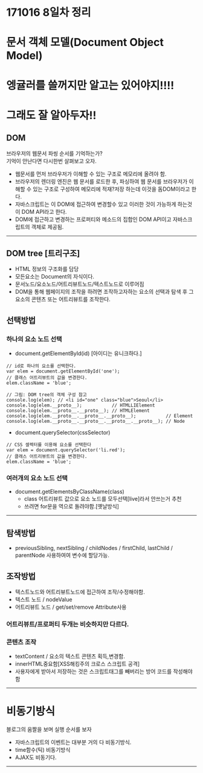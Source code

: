 # 171016 8일차 정리
# 문서 객체 모델(Document Object Model)
# 엥귤러를 쓸꺼지만 알고는 있어야지!!!!
# 그래도 잘 알아두자!!
## DOM 
브라우저의 웹문서 파씽 순서를 기억하는가?  
기억이 안난다면 다시한번 살펴보고 오자.  
* 웹문서를 먼저 브라우저가 이해할 수 있는 구조로 메모리에 올려야 함.
* 브라우저의 렌더링 엔진은 웹 문서를 로드한 후, 파싱하여 웹 문서를 브라우저가 이해할 수 있는 구조로 구성하여 메모리에 적재?저장 하는데 이것을 돔DOM이라고 한다.
* 자바스크립트는 이 DOM에 접근하여 변경할수 있고 이러한 것이 가능하게 하는것이 DOM API라고 한다.
* DOM에 접근하고 변경하는 프로퍼티와 메소드의 집합인 DOM API이고 자바스크립트의 객체로 제공됨.
---

## DOM tree  [트리구조]
* HTML 정보의 구조화를 담당
* 모든요소는 Document의 자식이다.
* 문서노드/요소노드/어트리뷰트노드/텍스트노드로 이루어짐
* DOM을 통해 웹페이지의 조작을 하려면 조작하고자하는 요소의 선택과 탐색 후 그 요소의 콘텐츠 또는 어트리뷰트를 조작한다.


## 선택방법

### 하나의 요소 노드 선택
* document.getElementById(id) [아이디는 유니크하다.]
```
// id로 하나의 요소를 선택한다.
var elem = document.getElementById('one');
// 클래스 어트리뷰트의 값을 변경한다.
elem.className = 'blue';

// 그림: DOM tree의 객체 구성 참고
console.log(elem); // <li id="one" class="blue">Seoul</li>
console.log(elem.__proto__);           // HTMLLIElement
console.log(elem.__proto__.__proto__); // HTMLElement
console.log(elem.__proto__.__proto__.__proto__);           // Element
console.log(elem.__proto__.__proto__.__proto__.__proto__); // Node
```


* document.querySelector(cssSelector)
```
// CSS 셀렉터를 이용해 요소를 선택한다
var elem = document.querySelector('li.red');
// 클래스 어트리뷰트의 값을 변경한다.
elem.className = 'blue';
```

### 여러개의 요소 노드 선택
* document.getElementsByClassName(class)  
  * class 어트리뷰트 값으로 요소 노드를 모두선택[live]라서 안쓰는거 추천
  * 쓰려면 for문을 역으로 돌려야함.[옛날방식]
---
## 탐색방법
* previousSibling, nextSibling / childNodes / firstChild, lastChild / parentNode 사용하여여 변수에 할당가능.
## 조작방법
* 텍스트노드와 어트리뷰트노드에 접근하여 조작/수정해야함.
 * 텍스트 노드 / nodeValue
 * 어트리뷰트 노드 / get/set/remove Attribute사용
### 어트리뷰트/프로퍼티 두개는 비슷하지만 다르다.
### 콘텐츠 조작
* textContent / 요소의 텍스트 콘텐츠 획득,변경함.
* innerHTML중요함[XSS해킹주의 크로스 스크립트 공격] 
* 사용자에게 받아서 저장하는 것은 스크립트태그를 빼버리는 방어 코드를 작성해야함
---

# 비동기방식
블로그의 움짤을 보며 실행 순서를 보자

* 자바스크립트의 이벤트는 대부분 거의 다 비동기방식.
* time함수(틱) 비동기방식
* AJAX도 비동기다.
---
